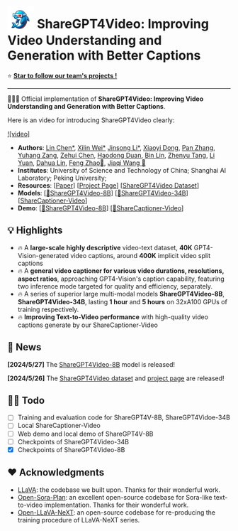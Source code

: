 # <img src="https://raw.githubusercontent.com/ShareGPT4V/ShareGPT4V-Resources/master/images/share4video_clean.png" style="vertical-align: -10px;" :height="60px" width="60px"> ShareGPT4Video: Improving Video Understanding and Generation with Better Captions

⭐️ [**Star to follow our team's projects !**](https://github.com/InternLM/InternLM-XComposer)

---

🚀🚀🚀 Official implementation of **ShareGPT4Video: Improving Video Understanding and Generation with Better Captions**.

Here is an video for introducing ShareGPT4Video clearly:

[![video]](https://user-images.githubusercontent.com/56393454/334307144-1b106612-447b-4e35-bb9f-9b904fa3a464.mp4)

- **Authors**: [Lin Chen*](https://lin-chen.site), [Xilin Wei*]() [Jinsong Li*](https://li-jinsong.github.io/), [Xiaoyi Dong](https://scholar.google.com/citations?user=FscToE0AAAAJ&hl=en), [Pan Zhang](https://panzhang0212.github.io/), [Yuhang Zang](https://yuhangzang.github.io/), [Zehui Chen](https://lovesnowbest.site/), [Haodong Duan](https://kennymckormick.github.io/), [Bin Lin](https://scholar.google.com.hk/citations?user=GCOVDKoAAAAJ&hl=en), [Zhenyu Tang](), [Li Yuan](https://yuanli2333.github.io/), [Dahua Lin](http://dahua.site/), [Feng Zhao📧](https://scholar.google.com/citations?hl=en&user=r6CvuOUAAAAJ), [Jiaqi Wang 📧](https://myownskyw7.github.io/)
- **Institutes**: University of Science and Technology of China; Shanghai AI Laboratory; Peking University;
- **Resources**: [[Paper]()] [[Project Page](https://sharegpt4video.github.io/)] [[ShareGPT4Video Dataset]()]
- **Models**: [[🤗ShareGPT4Video-8B](https://huggingface.co/Lin-Chen/sharegpt4video-8b)] [[🤗ShareGPT4Video-34B]()] [[ShareCaptioner-Video]()]
- **Demo**: [[🤗ShareGPT4Video-8B]()] [[🤗ShareCaptioner-Video]()]

## 💡 Highlights

- 🔥 A **large-scale** **highly descriptive** video-text dataset, **40K** GPT4-Vision-generated video captions, around **400K** implicit video split captions
- 🔥 A **general video captioner for various video durations, resolutions, aspect ratios**, approaching GPT4-Vision's caption capability, featuring two inference mode targeted for quality and efficiency, separately.
- 🔥 A series of superior large multi-modal models **ShareGPT4Video-8B**, **ShareGPT4Video-34B**, lasting **1 hour** and **5 hours** on 32xA100 GPUs of training respectively.
- 🔥 **Improving Text-to-Video performance** with high-quality video captions generate by our ShareCaptioner-Video

## 📜 News

**[2024/5/27]** The [ShareGPT4Video-8B](https://huggingface.co/Lin-Chen/sharegpt4video-8b) model is released!

**[2024/5/26]** The [ShareGPT4Video dataset](https://huggingface.co/datasets/ShareGPT4Video/ShareGPT4Video) and [project page](https://sharegpt4video.github.io/) are released!

## 👨‍💻 Todo

- [ ] Training and evaluation code for ShareGPT4V-8B, ShareGPT4Vidoe-34B
- [ ] Local ShareCaptioner-Video
- [ ] Web demo and local demo of ShareGPT4V-8B
- [ ] Checkpoints of ShareGPT4Video-34B
- [x] Checkpoints of ShareGPT4Video-8B

## ❤️ Acknowledgments
- [LLaVA](https://github.com/haotian-liu/LLaVA): the codebase we built upon. Thanks for their wonderful work.
- [Open-Sora-Plan](https://github.com/PKU-YuanGroup/Open-Sora-Plan): an excellent open-source codebase for Sora-like text-to-video implementation. Thanks for their wonderful work.
- [Open-LLaVA-NeXT](https://github.com/xiaoachen98/Open-LLaVA-NeXT): an open-source codebase for re-producing the training procedure of LLaVA-NeXT series.
